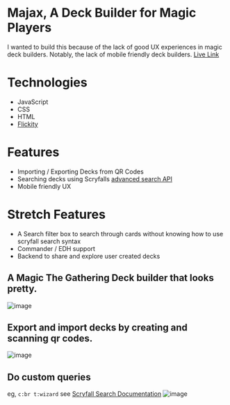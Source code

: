 # Majax, A Deck Builder for Magic Players
I wanted to build this because of the lack of good UX experiences in magic deck builders. Notably, the lack of mobile friendly deck builders.
[Live Link](https://humbertovnavarro.github.io/majax)
# Technologies
 * JavaScript
 * CSS
 * HTML
 * [Flickity](https://flickity.metafizzy.co/) 
# Features
 * Importing / Exporting Decks from QR Codes
 * Searching decks using Scryfalls [advanced search API](https://scryfall.com/docs/syntax)
 * Mobile friendly UX
# Stretch Features
 * A Search filter box to search through cards without knowing how to use scryfall search syntax
 * Commander / EDH support
 * Backend to share and explore user created decks
## A Magic The Gathering Deck builder that looks pretty.
![image](https://user-images.githubusercontent.com/16251746/128577935-bb6d44bf-3897-4183-b39e-57262db22134.png)
## Export and import decks by creating and scanning qr codes.
![image](https://user-images.githubusercontent.com/16251746/128577990-26d130ce-322f-4800-a535-0208d2bf6262.png)
## Do custom queries 
eg, `c:br t:wizard`
see [Scryfall Search Documentation](https://scryfall.com/advanced)
![image](https://user-images.githubusercontent.com/16251746/128578130-714b3239-c69d-4ebf-abcb-5e4c542c7fd0.png)

